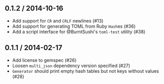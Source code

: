## 0.1.2 / 2014-10-16

- Add support for `CR` and `CRLF` newlines (#13)
- Add support for generating TOML from Ruby `Hash`es (#36)
- Add a script interface for @BurntSushi's `toml-test` utility (#38)

## 0.1.1 / 2014-02-17

- Add license to gemspec (#26)
- Loosen `multi_json` dependency version specified (#27)
- `Generator` should print empty hash tables but not keys without values (#28)
